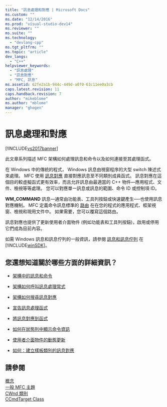 ```yaml
---
title: "訊息處理和對應 | Microsoft Docs"
ms.custom: ""
ms.date: "12/14/2016"
ms.prod: "visual-studio-dev14"
ms.reviewer: ""
ms.suite: ""
ms.technology: 
  - "devlang-cpp"
ms.tgt_pltfrm: ""
ms.topic: "article"
dev_langs: 
  - "C++"
helpviewer_keywords: 
  - "訊息處理"
  - "訊息對應"
  - "MFC, 訊息"
ms.assetid: 62fe2a1b-944c-449d-a0f0-63c11ee0a3cb
caps.latest.revision: 11
caps.handback.revision: 7
author: "mikeblome"
ms.author: "mblome"
manager: "ghogen"
---
```

# 訊息處理和對應
[!INCLUDE[vs2017banner](../assembler/inline/includes/vs2017banner.md)]

此文章系列描述 MFC 架構如何處理訊息和命令以及如何連接至其處理函式。  
  
 在 Windows 中的傳統的程式， Windows 訊息由視窗程序的大型 switch 陳述式來處理。  MFC 使用 [訊息對應](../mfc/message-categories.md) 直接對應訊息至不同類別成員函式。  訊息對應在這個目的較虛擬函式更有效率，而且允許訊息由最適當的 C\+\+ 物件—應用程式、文件、檢視等等處理。  您可以對應單一訊息或訊息的範圍、命令 ID 或控制項 ID。  
  
 **WM\_COMMAND** 訊息—通常由功能表、工具列按鈕或快速鍵產生──也使用訊息對應機制。  MFC 定義命令訊息標準的 [路由](../mfc/command-routing.md) 在在您的程式的應用程式、框架視窗、檢視和現用文件中。  如果需要，您可以覆寫這個路由。  
  
 訊息對應也提供了更新使用者介面物件 \(例如功能表和工具列按鈕\)，啟用或停用它們成為目前內容。  
  
 如需 Windows 訊息和訊息佇列的一般資訊，請參閱 [訊息和訊息佇列](http://msdn.microsoft.com/library/windows/desktop/ms632590) 在 [!INCLUDE[winSDK](../atl/includes/winsdk_md.md)]。  
  
## 您還想知道關於哪些方面的詳細資訊？  
  
-   [架構中的訊息和命令](../mfc/messages-and-commands-in-the-framework.md)  
  
-   [架構如何呼叫訊息處理常式](../mfc/how-the-framework-calls-a-handler.md)  
  
-   [架構如何搜尋訊息對應](../mfc/how-the-framework-searches-message-maps.md)  
  
-   [宣告訊息處理函式](../mfc/declaring-message-handler-functions.md)  
  
-   [將訊息對應到函式](../mfc/reference/mapping-messages-to-functions.md)  
  
-   [如何在狀態列中顯示命令資訊](../mfc/how-to-display-command-information-in-the-status-bar.md)  
  
-   [使用者介面物件的動態更新](../mfc/how-to-update-user-interface-objects.md)  
  
-   [如何：建立樣板類別的訊息對應](../mfc/how-to-create-a-message-map-for-a-template-class.md)  
  
## 請參閱  
 [概念](../mfc/mfc-concepts.md)   
 [一般 MFC 主題](../mfc/general-mfc-topics.md)   
 [CWnd 類別](../mfc/reference/cwnd-class.md)   
 [CCmdTarget Class](../mfc/reference/ccmdtarget-class.md)
